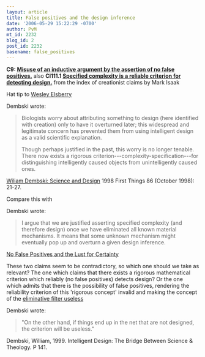 ```yaml
---
layout: article
title: False positives and the design inference
date: '2006-05-29 15:22:29 -0700'
author: PvM
mt_id: 2232
blog_id: 2
post_id: 2232
basename: false_positives
---
```

**C9: [Misuse of an inductive argument by the assertion of no false positives.](/archives/2006/05/unanswered-crit.html)** also
**CI111.1 [Specified complexity is a reliable criterion for detecting design.](http://www.talkorigins.org/indexcc/CI/CI111_1.html)**  from the index of creationist claims by Mark Isaak

Hat tip to [Wesley Elsberry](http://www.iscid.org/boards/ubb-get_topic-f-6-t-000212-p-4.html#000051)

Dembski wrote:

> Biologists worry about attributing something to design (here identified with creation) only to have it overturned later; this widespread and legitimate concern has prevented them from using intelligent design as a valid scientific explanation.
> 
> Though perhaps justified in the past, this worry is no longer tenable. There now exists a rigorous criterion---complexity-specification---for distinguishing intelligently caused objects from unintelligently caused ones.

[Wiliam Dembski: Science and Design](http://www.firstthings.com/ftissues/ft9810/dembski.html) 1998 First Things 86 (October 1998): 21-27.

Compare this with

Dembski wrote:

> I argue that we are justified asserting specified complexity (and therefore design) once we have eliminated all known material mechanisms. It means that some unknown mechanism might eventually pop up and overturn a given design inference.

[No False Positives and the Lust for Certainty](http://www.iscid.org/boards/ubb-get_topic-f-6-t-000212.html) 

These two claims seem to be contradictory, so which one should we take as relevant? The one which claims that there exists a rigorous mathematical criterion which reliably (no false positives) detects design? Or the one which admits that there is the possibility of false positives, rendering the reliability criterion of this 'rigorous concept' invalid and making the concept of the [eliminative filter useless](/archives/2004/06/icons-of-id-exp.html) 

Dembski wrote:

> "On the other hand, if things end up in the net that are not designed, the criterion will be useless."

Dembski, William, 1999. Intelligent Design: The Bridge Between Science & Theology. P 141.

